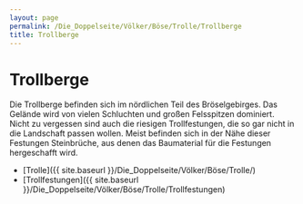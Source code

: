 ```yaml
---
layout: page
permalink: /Die_Doppelseite/Völker/Böse/Trolle/Trollberge
title: Trollberge
---
```


# Trollberge

Die Trollberge befinden sich im nördlichen Teil des Bröselgebirges. Das Gelände wird von vielen Schluchten und großen Felsspitzen dominiert. Nicht zu vergessen sind auch die riesigen Trollfestungen, die so gar nicht in die Landschaft passen wollen. Meist befinden sich in der Nähe dieser Festungen Steinbrüche, aus denen das Baumaterial für die Festungen hergeschafft wird.

- [Trolle]({{ site.baseurl }}/Die_Doppelseite/Völker/Böse/Trolle/)
- [Trollfestungen]({{ site.baseurl }}/Die_Doppelseite/Völker/Böse/Trolle/Trollfestungen)


